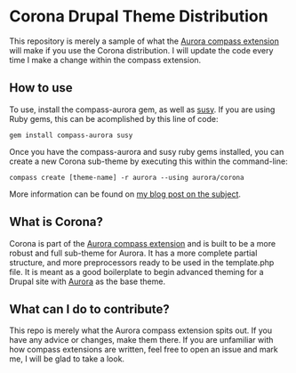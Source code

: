 # Corona Drupal Theme Distribution

This repository is merely a sample of what the [Aurora compass extension](https://github.com/Snugug/Aurora) will make if you use the Corona distribution. I will update the code every time I make a change within the compass extension.

## How to use

To use, install the compass-aurora gem, as well as [susy](http://susy.oddbird.net). If you are using Ruby gems, this can be acomplished by this line of code:

```
gem install compass-aurora susy
```

Once you have the compass-aurora and susy ruby gems installed, you can create a new Corona sub-theme by executing this within the command-line:
```
compass create [theme-name] -r aurora --using aurora/corona
```

More information can be found on [my blog post on the subject](http://fourword.fourkitchens.com/article/compass-aurora-and-corona-oh-my).


## What is Corona?

Corona is part of the [Aurora compass extension](https://github.com/Snugug/Aurora) and is built to be a more robust and full sub-theme for Aurora. It has a more complete partial structure, and more preprocessors ready to be used in the template.php file. It is meant as a good boilerplate to begin advanced theming for a Drupal site with [Aurora](http://www.drupal.org/project/aurora) as the base theme.

## What can I do to contribute?

This repo is merely what the Aurora compass extension spits out. If you have any advice or changes, make them there. If you are unfamiliar with how compass extensions are written, feel free to open an issue and mark me, I will be glad to take a look.
